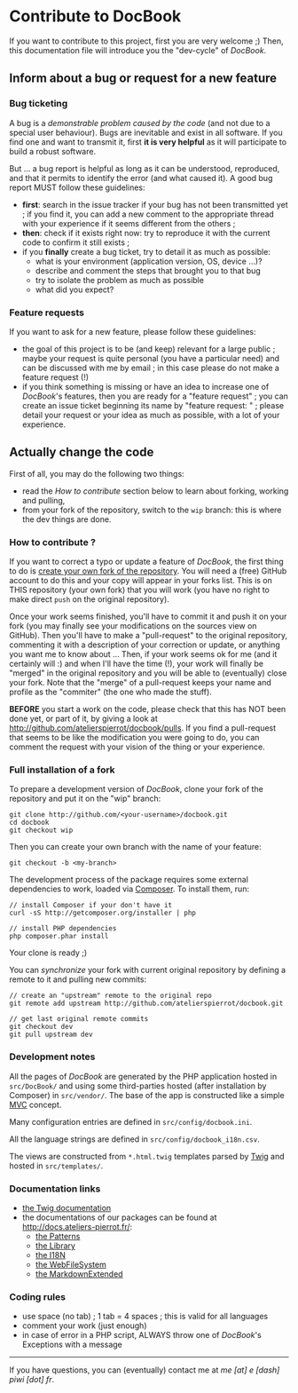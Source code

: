 Contribute to DocBook
=====================


If you want to contribute to this project, first you are very welcome ;) Then, this documentation
file will introduce you the "dev-cycle" of *DocBook*.


Inform about a bug or request for a new feature
-----------------------------------------------

### Bug ticketing

A bug is a *demonstrable problem caused by the code* (and not due to a special user behaviour).
Bugs are inevitable and exist in all software. If you find one and want to transmit it, first
**it is very helpful** as it will participate to build a robust software.

But ... a bug report is helpful as long as it can be understood, reproduced, and that it permits to
identify the error (and what caused it). A good bug report MUST follow these guidelines:

-   **first**: search in the issue tracker if your bug has not been transmitted yet ; if you find it,
    you can add a new comment to the appropriate thread with your experience if it seems different
    from the others ;
-   **then**: check if it exists right now: try to reproduce it with the current code to confirm it still exists ;
-   if you **finally** create a bug ticket, try to detail it as much as possible:
    -   what is your environment (application version, OS, device ...)?
    -   describe and comment the steps that brought you to that bug
    -   try to isolate the problem as much as possible
    -   what did you expect?


### Feature requests

If you want to ask for a new feature, please follow these guidelines:

-   the goal of this project is to be (and keep) relevant for a large public ; maybe your request
    is quite personal (you have a particular need) and can be discussed with me by email ; in this
    case please do not make a feature request (!)
-   if you think something is missing or have an idea to increase one of *DocBook*'s features, then
    you are ready for a "feature request" ; you can create an issue ticket beginning its name by
    "feature request: " ; please detail your request or your idea as much as possible, with a lot 
    of your experience.


Actually change the code
------------------------


First of all, you may do the following two things:

-   read the *How to contribute* section below to learn about forking, working and pulling,
-   from your fork of the repository, switch to the `wip` branch: this is where the dev things are done.


### How to contribute ?

If you want to correct a typo or update a feature of *DocBook*, the first thing to do is
[create your own fork of the repository](http://help.github.com/articles/fork-a-repo).
You will need a (free) GitHub account to do this and your copy will appear in your forks list.
This is on THIS repository (your own fork) that you will work (you have no right to make 
direct `push` on the original repository).

Once your work seems finished, you'll have to commit it and push it on your fork (you may 
finally see your modifications on the sources view on GitHub). Then you'll have to make a 
"pull-request" to the original repository, commenting it with a description of your correction or
update, or anything you want me to know about ... Then, if your work seems ok for me 
(and it certainly will :) and when I'll have the time (!), your work will finally be 
"merged" in the original repository and you will be able to (eventually) close your fork. 
Note that the "merge" of a pull-request keeps your name and profile as the "commiter" 
(the one who made the stuff).

**BEFORE** you start a work on the code, please check that this has NOT been done yet, or part
of it, by giving a look at <http://github.com/atelierspierrot/docbook/pulls>. If you 
find a pull-request that seems to be like the modification you were going to do, you can 
comment the request with your vision of the thing or your experience.


### Full installation of a fork

To prepare a development version of *DocBook*, clone your fork of the repository and
put it on the "wip" branch:

    git clone http://github.com/<your-username>/docbook.git
    cd docbook
    git checkout wip

Then you can create your own branch with the name of your feature:

    git checkout -b <my-branch>

The development process of the package requires some external dependencies to work, loaded via
[Composer](http://getcomposer.org/). To install them, run:

    // install Composer if your don't have it
    curl -sS http://getcomposer.org/installer | php

    // install PHP dependencies
    php composer.phar install

Your clone is ready ;)

You can *synchronize* your fork with current original repository by defining a remote to it
and pulling new commits:

    // create an "upstream" remote to the original repo
    git remote add upstream http://github.com/atelierspierrot/docbook.git

    // get last original remote commits
    git checkout dev
    git pull upstream dev


### Development notes

All the pages of *DocBook* are generated by the PHP application hosted in `src/DocBook/` and
using some third-parties hosted (after installation by Composer) in `src/vendor/`. The base
of the app is constructed like a simple [MVC](http://en.wikipedia.org/wiki/Model%E2%80%93view%E2%80%93controller)
concept.

Many configuration entries are defined in `src/config/docbook.ini`.

All the language strings are defined in `src/config/docbook_i18n.csv`.

The views are constructed from `*.html.twig` templates parsed by [Twig](http://twig.sensiolabs.org/)
and hosted in `src/templates/`.


### Documentation links

-   [the Twig documentation](http://twig.sensiolabs.org/documentation)
-   the documentations of our packages can be found at <http://docs.ateliers-pierrot.fr/>:
    - [the Patterns](http://docs.ateliers-pierrot.fr/patterns)
    - [the Library](http://docs.ateliers-pierrot.fr/library)
    - [the I18N](http://docs.ateliers-pierrot.fr/internationalization)
    - [the WebFileSystem](http://docs.ateliers-pierrot.fr/webfilesystem)
    - [the MarkdownExtended](http://docs.ateliers-pierrot.fr/markdown-extended)


### Coding rules

-   use space (no tab) ; 1 tab = 4 spaces ; this is valid for all languages
-   comment your work (just enough)
-   in case of error in a PHP script, ALWAYS throw one of *DocBook*'s Exceptions with a message


----

If you have questions, you can (eventually) contact me at *me [at] e [dash] piwi [dot] fr*.
